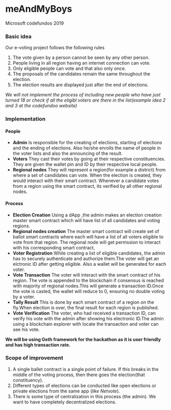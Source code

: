 # meAndMyBoys
Microsoft codefundoo 2019
### Basic idea
Our e-voting project follows the following rules 
1. The vote given by a person cannot be seen by any other person.
1. People living in all region having an internet connection can vote.
1. Only eligible people can vote and that also only once.
1. The proposals of the candidates remain the same throughout the election.
1. The election results are displayed just after the end of elections.

*We will not implement the process of including new people who have just turned 18 or check if all the eligibl voters are there in the list(example idea 2 and 3 at the codefundoo website)*
### Implementation
#### People
* **Admin** Is responsible for the creating of elections, starting of elections and the ending of elections. Also he/she enrolls the name of people in the voter lists and also the announcing of the result.
* **Voters** They cast their votes by going at their respective constituencies. They are given the wallet pin and ID by their respective local people.
* **Regional nodes**  They will represent a region(for example a district) from where a set of candidates can vote. When the election is created, they would interact with their smart contract. Whenever a candidate votes from a region using the smart contract, its verified by all other regional nodes. 
#### Process
* **Election Creation** Using a dApp ,the admin makes an election creation master smart contract which will have list of all candidates and voting regions.
* **Regional nodes creation** The master smart contract will create set of ballot smart contracts where each will have a list of all voters eligible to vote from that region. The regional node will get permssion to interact with his corresponding smart contract,
* **Voter Registration** While creating a list of eligible candidates, the admin has to securely authenticate and authorize them.The voter will get an elctronic ID after getting eligible. Also a wallet will be generated for each voter.
* **Vote Transaction** The voter will interact with the smart contract of his region. The vote is appended to the blockchain if consensus is reached with majority of regional nodes.This will generate a transaction ID.Once the vote is casted, the wallet will reduce to 0, ensuring no double voting by a voter.
* **Tally Result** This is done by each smart contract of a region on the fly.When election is over, the final result for each region is published. 
* **Vote Verification** The voter, who had received a transaction ID, can verify his vote with the admin after showing his electronic ID.The admin using a blockchain explorer with locate the transaction and voter can see his vote.

**We will be using Geth framework for the hackathon as it is user friendly and has high transaction rate.**

### Scope of improvement
1. A single ballet contract is a single point of failure. If this breaks in the middle of the voting process, then there goes the election(that constituency).
1. Different types of elections can be conducted like open elections or private elections from the same app (*like Netvote*).
1. There is some type of centralization in this process (the admin). We want to have completely decentralized elections.
